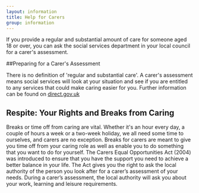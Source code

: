 ```yaml
---
layout: information
title: Help for Carers
group: information
---
```


If you provide a regular and substantial amount of care for someone aged 18 or over, you can ask the social services department in your local council for a carer's assessment.

##Preparing for a Carer's Assessment

There is no definition of 'regular and substantial care'. A carer's assessment means social services will look at your situation and see if you are entitled to any services that could make caring easier for you. Further information can be found on [direct.gov.uk](http://www.direct.gov.uk)

## Respite: Your Rights and Breaks from Caring

Breaks or time off from caring are vital. Whether it's an hour every day, a couple of hours a week or a two-week holiday, we all need some time to ourselves, and carers are no exception. Breaks for carers are meant to give you time off from your caring role as well as enable you to do something that you want to do for yourself. The Carers Equal Opportunities Act (2004) was introduced to ensure that you have the support you need to achieve a better balance in your life. The Act gives you the right to ask the local authority of the person you look after for a carer’s assessment of your needs. During a carer’s assessment, the local authority will ask you about your work, learning and leisure requirements.